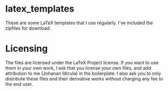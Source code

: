 # latex_templates

These are some LaTeX templates that I use regularly. I've included the zipfiles for download.

# Licensing

The files are licensed under the LaTeX Project license. If you want to use them in your own work, I ask that you license your own files, and add attribution to me (Johanan Idicula) in the boilerplate. I also ask you to only distribute these files and their derivative works without charging any fee to the end user.
